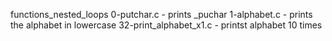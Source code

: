 functions_nested_loops
0-putchar.c - prints _puchar 
1-alphabet.c - prints the alphabet in lowercase
32-print_alphabet_x1.c - printst alphabet 10 times 
